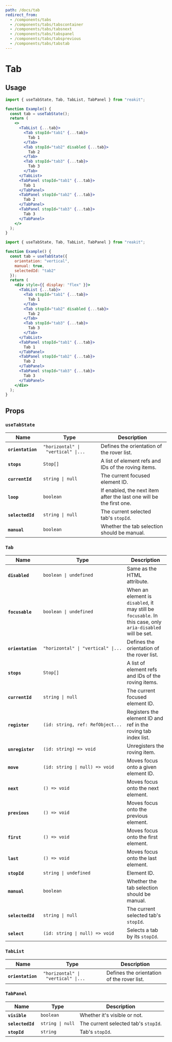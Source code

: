 ```yaml
---
path: /docs/tab
redirect_from:
  - /components/tabs
  - /components/tabs/tabscontainer
  - /components/tabs/tabsnext
  - /components/tabs/tabspanel
  - /components/tabs/tabsprevious
  - /components/tabs/tabstab
---
```


# Tab

## Usage

```jsx
import { useTabState, Tab, TabList, TabPanel } from "reakit";

function Example() {
  const tab = useTabState();
  return (
    <>
      <TabList {...tab}>
        <Tab stopId="tab1" {...tab}>
          Tab 1
        </Tab>
        <Tab stopId="tab2" disabled {...tab}>
          Tab 2
        </Tab>
        <Tab stopId="tab3" {...tab}>
          Tab 3
        </Tab>
      </TabList>
      <TabPanel stopId="tab1" {...tab}>
        Tab 1
      </TabPanel>
      <TabPanel stopId="tab2" {...tab}>
        Tab 2
      </TabPanel>
      <TabPanel stopId="tab3" {...tab}>
        Tab 3
      </TabPanel>
    </>
  );
}
```

```jsx
import { useTabState, Tab, TabList, TabPanel } from "reakit";

function Example() {
  const tab = useTabState({
    orientation: "vertical",
    manual: true,
    selectedId: "tab2"
  });
  return (
    <div style={{ display: "flex" }}>
      <TabList {...tab}>
        <Tab stopId="tab1" {...tab}>
          Tab 1
        </Tab>
        <Tab stopId="tab2" disabled {...tab}>
          Tab 2
        </Tab>
        <Tab stopId="tab3" {...tab}>
          Tab 3
        </Tab>
      </TabList>
      <TabPanel stopId="tab1" {...tab}>
        Tab 1
      </TabPanel>
      <TabPanel stopId="tab2" {...tab}>
        Tab 2
      </TabPanel>
      <TabPanel stopId="tab3" {...tab}>
        Tab 3
      </TabPanel>
    </div>
  );
}
```

## Props

<!-- Automatically generated -->

### `useTabState`

| Name | Type | Description |
|------|------|-------------|
| <strong><code>orientation</code>&nbsp;</strong> | <code title="&#34;horizontal&#34; &#124; &#34;vertical&#34; &#124; undefined">&#34;horizontal&#34;&nbsp;&#124;&nbsp;&#34;vertical&#34;&nbsp;&#124;...</code> | Defines the orientation of the rover list. |
| <strong><code>stops</code>&nbsp;</strong> | <code>Stop[]</code> | A list of element refs and IDs of the roving items. |
| <strong><code>currentId</code>&nbsp;</strong> | <code>string&nbsp;&#124;&nbsp;null</code> | The current focused element ID. |
| <strong><code>loop</code>&nbsp;</strong> | <code>boolean</code> | If enabled, the next item after the last one will be the first one. |
| <strong><code>selectedId</code>&nbsp;</strong> | <code>string&nbsp;&#124;&nbsp;null</code> | The current selected tab's `stopId`. |
| <strong><code>manual</code>&nbsp;</strong> | <code>boolean</code> | Whether the tab selection should be manual. |

### `Tab`

| Name | Type | Description |
|------|------|-------------|
| <strong><code>disabled</code>&nbsp;</strong> | <code>boolean&nbsp;&#124;&nbsp;undefined</code> | Same as the HTML attribute. |
| <strong><code>focusable</code>&nbsp;</strong> | <code>boolean&nbsp;&#124;&nbsp;undefined</code> | When an element is `disabled`, it may still be `focusable`. In this case, only `aria-disabled` will be set. |
| <strong><code>orientation</code>&nbsp;</strong> | <code title="&#34;horizontal&#34; &#124; &#34;vertical&#34; &#124; undefined">&#34;horizontal&#34;&nbsp;&#124;&nbsp;&#34;vertical&#34;&nbsp;&#124;...</code> | Defines the orientation of the rover list. |
| <strong><code>stops</code>&nbsp;</strong> | <code>Stop[]</code> | A list of element refs and IDs of the roving items. |
| <strong><code>currentId</code>&nbsp;</strong> | <code>string&nbsp;&#124;&nbsp;null</code> | The current focused element ID. |
| <strong><code>register</code>&nbsp;</strong> | <code title="(id: string, ref: RefObject&#60;HTMLElement&#62;) =&#62; void">(id:&nbsp;string,&nbsp;ref:&nbsp;RefObject...</code> | Registers the element ID and ref in the roving tab index list. |
| <strong><code>unregister</code>&nbsp;</strong> | <code>(id:&nbsp;string)&nbsp;=&#62;&nbsp;void</code> | Unregisters the roving item. |
| <strong><code>move</code>&nbsp;</strong> | <code>(id:&nbsp;string&nbsp;&#124;&nbsp;null)&nbsp;=&#62;&nbsp;void</code> | Moves focus onto a given element ID. |
| <strong><code>next</code>&nbsp;</strong> | <code>()&nbsp;=&#62;&nbsp;void</code> | Moves focus onto the next element. |
| <strong><code>previous</code>&nbsp;</strong> | <code>()&nbsp;=&#62;&nbsp;void</code> | Moves focus onto the previous element. |
| <strong><code>first</code>&nbsp;</strong> | <code>()&nbsp;=&#62;&nbsp;void</code> | Moves focus onto the first element. |
| <strong><code>last</code>&nbsp;</strong> | <code>()&nbsp;=&#62;&nbsp;void</code> | Moves focus onto the last element. |
| <strong><code>stopId</code>&nbsp;</strong> | <code>string&nbsp;&#124;&nbsp;undefined</code> | Element ID. |
| <strong><code>manual</code>&nbsp;</strong> | <code>boolean</code> | Whether the tab selection should be manual. |
| <strong><code>selectedId</code>&nbsp;</strong> | <code>string&nbsp;&#124;&nbsp;null</code> | The current selected tab's `stopId`. |
| <strong><code>select</code>&nbsp;</strong> | <code>(id:&nbsp;string&nbsp;&#124;&nbsp;null)&nbsp;=&#62;&nbsp;void</code> | Selects a tab by its `stopId`. |

### `TabList`

| Name | Type | Description |
|------|------|-------------|
| <strong><code>orientation</code>&nbsp;</strong> | <code title="&#34;horizontal&#34; &#124; &#34;vertical&#34; &#124; undefined">&#34;horizontal&#34;&nbsp;&#124;&nbsp;&#34;vertical&#34;&nbsp;&#124;...</code> | Defines the orientation of the rover list. |

### `TabPanel`

| Name | Type | Description |
|------|------|-------------|
| <strong><code>visible</code>&nbsp;</strong> | <code>boolean</code> | Whether it's visible or not. |
| <strong><code>selectedId</code>&nbsp;</strong> | <code>string&nbsp;&#124;&nbsp;null</code> | The current selected tab's `stopId`. |
| <strong><code>stopId</code>&nbsp;</strong> | <code>string</code> | Tab's `stopId`. |
